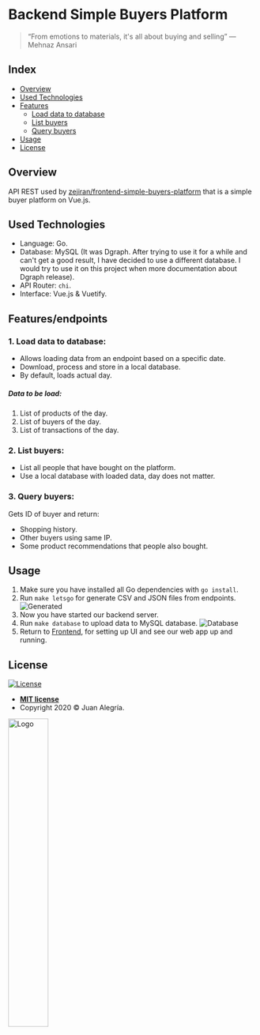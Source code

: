 # Backend Simple Buyers Platform

> “From emotions to materials, it's all about buying and selling”
― Mehnaz Ansari

## Index

- [Overview](#overview)
- [Used Technologies](#used-technologies)
- [Features](#featuresendpoints)
    - [Load data to database](#1-load-data-to-database)
    - [List buyers](#2-list-buyers)
    - [Query buyers](#3-query-buyers)
- [Usage](#usage)
- [License](#license)

## Overview

API REST used by 
<a href='https://github.com/zejiran/frontend-simple-buyers-platform'>zejiran/frontend-simple-buyers-platform</a>
that is a simple buyer platform on Vue.js.

## Used Technologies

- Language: Go.
- Database: MySQL (It was Dgraph. After trying to use it for a while 
and can't get a good result, I have decided to use a different database.
I would try to use it on this project when more documentation about Dgraph release).
- API Router: ```chi```.
- Interface: Vue.js & Vuetify.

## Features/endpoints

### 1. Load data to database:

- Allows loading data from an endpoint based on a specific date.
- Download, process and store in a local database. 
- By default, loads actual day.

##### Data to be load:

1. List of products of the day.
2. List of buyers of the day.
3. List of transactions of the day.

### 2. List buyers:

- List all people that have bought on the platform.
- Use a local database with loaded data, day does not matter.

### 3. Query buyers:

Gets ID of buyer and return:

- Shopping history.
- Other buyers using same IP.
- Some product recommendations that people also bought.

## Usage

1. Make sure you have installed all Go dependencies with ```go install```.
2. Run ```make letsgo``` for generate CSV and JSON files from endpoints.
![Generated](https://i.ibb.co/ZLGq0Xj/jsoncsv.gif)
3. Now you have started our backend server.
4. Run ```make database``` to upload data to MySQL database.
![Database](https://i.ibb.co/rcmxfcB/database.png)
5. Return to [Frontend](https://github.com/zejiran/frontend-simple-buyers-platform),
for setting up UI and see our web app up and running.

## License

[![License](http://img.shields.io/:license-mit-blue.svg?style=flat-square)](http://badges.mit-license.org)

- **[MIT license](LICENSE)**
- Copyright 2020 © Juan Alegría.

<img src='https://i.ibb.co/sWSrvyF/logo.png' width="40%" alt="Logo">
